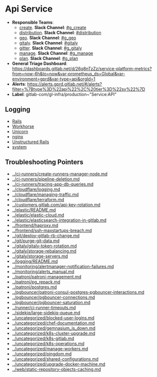 <!-- MARKER: do not edit this section directly. Edit services/service-catalog.yml then run scripts/generate-docs -->
#  Api Service

* **Responsible Teams**:
  * [create](https://about.gitlab.com/handbook/engineering/dev-backend/create/). **Slack Channel**: [#g_create](https://gitlab.slack.com/archives/g_create)
  * [distribution](https://about.gitlab.com/handbook/engineering/dev-backend/distribution/). **Slack Channel**: [#distribution](https://gitlab.slack.com/archives/distribution)
  * [geo](https://about.gitlab.com/handbook/engineering/dev-backend/geo/). **Slack Channel**: [#g_geo](https://gitlab.slack.com/archives/g_geo)
  * [gitaly](https://about.gitlab.com/handbook/engineering/dev-backend/gitaly/). **Slack Channel**: [#gitaly](https://gitlab.slack.com/archives/gitaly)
  * [gitter](https://about.gitlab.com/handbook/engineering/dev-backend/gitter/). **Slack Channel**: [#g_gitaly](https://gitlab.slack.com/archives/g_gitaly)
  * [manage](https://about.gitlab.com/handbook/engineering/dev-backend/manage/). **Slack Channel**: [#g_manage](https://gitlab.slack.com/archives/g_manage)
  * [plan](https://about.gitlab.com/handbook/engineering/dev-backend/manage/). **Slack Channel**: [#g_plan](https://gitlab.slack.com/archives/g_plan)
* **General Triage Dashboard**: https://dashboards.gitlab.net/d/26q8nTzZz/service-platform-metrics?from=now-6h&to=now&var-prometheus_ds=Global&var-environment=gprd&var-type=api&orgId=1
* **Alerts**: https://alerts.gprd.gitlab.net/#/alerts?filter=%7Btype%3D%22api%22%2C%20tier%3D%22sv%22%7D
* **Label**: gitlab-com/gl-infra/production~"Service:API"

## Logging

* [Rails](https://log.gprd.gitlab.net/goto/0238ddb1480bb4bd19c09f0467b6e684)
* [Workhorse](https://log.gprd.gitlab.net/goto/eb99f28c17cfcdfd30969a1c85e209dc)
* [Unicorn](https://log.gprd.gitlab.net/goto/c8f89b2415788b46978fcd2910b4afec)
* [nginx](https://log.gprd.gitlab.net/goto/0d1c84486d6fb28a785f1c21473e5611)
* [Unstructured Rails](https://console.cloud.google.com/logs/viewer?project=gitlab-production&interval=PT1H&resource=gce_instance&advancedFilter=jsonPayload.hostname%3A%22api%22%0Alabels.tag%3D%22unstructured.production%22&customFacets=labels.%22compute.googleapis.com%2Fresource_name%22)
* [system](https://log.gprd.gitlab.net/goto/2b9679dab019791136cb8ae1535fb781)

## Troubleshooting Pointers

* [../ci-runners/create-runners-manager-node.md](../ci-runners/create-runners-manager-node.md)
* [../ci-runners/pipeline-deletion.md](../ci-runners/pipeline-deletion.md)
* [../ci-runners/tracing-app-db-queries.md](../ci-runners/tracing-app-db-queries.md)
* [../cloudflare/logging.md](../cloudflare/logging.md)
* [../cloudflare/managing-traffic.md](../cloudflare/managing-traffic.md)
* [../cloudflare/terraform.md](../cloudflare/terraform.md)
* [../customers.gitlab.com/api-key-rotation.md](../customers.gitlab.com/api-key-rotation.md)
* [../elastic/README.md](../elastic/README.md)
* [../elastic/elastic-cloud.md](../elastic/elastic-cloud.md)
* [../elastic/elasticsearch-integration-in-gitlab.md](../elastic/elasticsearch-integration-in-gitlab.md)
* [../frontend/haproxy.md](../frontend/haproxy.md)
* [../frontend/ssh-maxstartups-breach.md](../frontend/ssh-maxstartups-breach.md)
* [../git/deploy-gitlab-rb-change.md](../git/deploy-gitlab-rb-change.md)
* [../git/purge-git-data.md](../git/purge-git-data.md)
* [../gitaly/gitaly-token-rotation.md](../gitaly/gitaly-token-rotation.md)
* [../gitaly/storage-rebalancing.md](../gitaly/storage-rebalancing.md)
* [../gitaly/storage-servers.md](../gitaly/storage-servers.md)
* [../logging/README.md](../logging/README.md)
* [../monitoring/alertmanager-notification-failures.md](../monitoring/alertmanager-notification-failures.md)
* [../monitoring/alerts_manual.md](../monitoring/alerts_manual.md)
* [../patroni/patroni-management.md](../patroni/patroni-management.md)
* [../patroni/pg_repack.md](../patroni/pg_repack.md)
* [../patroni/postgres.md](../patroni/postgres.md)
* [../pgbouncer/patroni-consul-postgres-pgbouncer-interactions.md](../pgbouncer/patroni-consul-postgres-pgbouncer-interactions.md)
* [../pgbouncer/pgbouncer-connections.md](../pgbouncer/pgbouncer-connections.md)
* [../pgbouncer/pgbouncer-saturation.md](../pgbouncer/pgbouncer-saturation.md)
* [../runner/ci-runner-timeouts.md](../runner/ci-runner-timeouts.md)
* [../sidekiq/large-sidekiq-queue.md](../sidekiq/large-sidekiq-queue.md)
* [../uncategorized/blocked-user-logins.md](../uncategorized/blocked-user-logins.md)
* [../uncategorized/chef-documentation.md](../uncategorized/chef-documentation.md)
* [../uncategorized/gemnasium_is_down.md](../uncategorized/gemnasium_is_down.md)
* [../uncategorized/k8s-cluster-upgrade.md](../uncategorized/k8s-cluster-upgrade.md)
* [../uncategorized/k8s-gitlab.md](../uncategorized/k8s-gitlab.md)
* [../uncategorized/k8s-operations.md](../uncategorized/k8s-operations.md)
* [../uncategorized/manage-workers.md](../uncategorized/manage-workers.md)
* [../uncategorized/pingdom.md](../uncategorized/pingdom.md)
* [../uncategorized/shared-configurations.md](../uncategorized/shared-configurations.md)
* [../uncategorized/upgrade-docker-machine.md](../uncategorized/upgrade-docker-machine.md)
* [../web/static-repository-objects-caching.md](../web/static-repository-objects-caching.md)
<!-- END_MARKER -->
